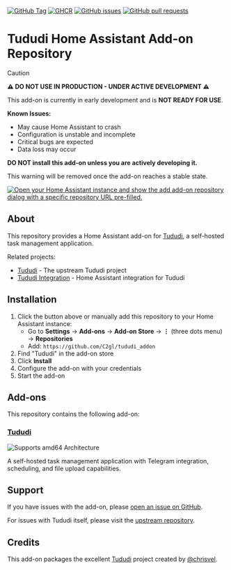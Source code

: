 [![GitHub Tag](https://img.shields.io/github/v/tag/c2gl/tududi_addon?style=flat&logo=github&label=version)](https://github.com/c2gl/tududi_addon/pkgs/container/tududi-addon)
[![GHCR](https://img.shields.io/badge/ghcr.io-c2gl%2Ftududi--addon-blue?style=flat&logo=docker)](https://github.com/c2gl/tududi_addon/pkgs/container/tududi-addon)
[![GitHub issues](https://img.shields.io/github/issues/c2gl/tududi_addon.svg)](https://github.com/c2gl/tududi_addon/issues)
[![GitHub pull requests](https://img.shields.io/github/issues-pr/c2gl/tududi_addon.svg)](https://github.com/c2gl/tududi_addon/pulls)

# Tududi Home Assistant Add-on Repository

> [!CAUTION]
> **⚠️ DO NOT USE IN PRODUCTION - UNDER ACTIVE DEVELOPMENT ⚠️**
> 
> This add-on is currently in early development and is **NOT READY FOR USE**.
> 
> **Known Issues:**
> - May cause Home Assistant to crash
> - Configuration is unstable and incomplete
> - Critical bugs are expected
> - Data loss may occur
> 
> **DO NOT install this add-on unless you are actively developing it.**
> 
> This warning will be removed once the add-on reaches a stable state.

[![Open your Home Assistant instance and show the add add-on repository dialog with a specific repository URL pre-filled.](https://my.home-assistant.io/badges/supervisor_add_addon_repository.svg)](https://my.home-assistant.io/redirect/supervisor_add_addon_repository/?repository_url=https%3A%2F%2Fgithub.com%2FC2gl%2Ftududi_addon)

## About

This repository provides a Home Assistant add-on for [Tududi](https://github.com/chrisvel/tududi), a self-hosted task management application.

Related projects:
- [Tududi](https://github.com/chrisvel/tududi) - The upstream Tududi project
- [Tududi Integration](https://github.com/c2gl/tududi_integration) - Home Assistant integration for Tududi

## Installation

1. Click the button above or manually add this repository to your Home Assistant instance:
   - Go to **Settings** → **Add-ons** → **Add-on Store** → **⋮** (three dots menu) → **Repositories**
   - Add: `https://github.com/C2gl/tududi_addon`
2. Find "Tududi" in the add-on store
3. Click **Install**
4. Configure the add-on with your credentials
5. Start the add-on

## Add-ons

This repository contains the following add-on:

### [Tududi](./tududi)

![Supports amd64 Architecture][amd64-shield]

A self-hosted task management application with Telegram integration, scheduling, and file upload capabilities.

## Support

If you have issues with the add-on, please [open an issue on GitHub](https://github.com/C2gl/tududi_addon/issues).

For issues with Tududi itself, please visit the [upstream repository](https://github.com/chrisvel/tududi).

## Credits

This add-on packages the excellent [Tududi](https://github.com/chrisvel/tududi) project created by [@chrisvel](https://github.com/chrisvel).

[aarch64-shield]: https://img.shields.io/badge/aarch64-yes-green.svg
[amd64-shield]: https://img.shields.io/badge/amd64-yes-green.svg